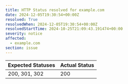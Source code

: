```yaml
---
title: HTTP Status resolved for example.com
date: 2024-12-05T19:30:54+00:00Z
resolved: True
resolvedWhen: 2024-12-05T19:30:54+00:00Z
resolvedStartTime: 2024-10-25T21:09:43.191474+00:00
severity: notice
affected:
  - example.com
section: issue
---
```


| Expected Statuses | Actual Status  |
|-------------------|----------------|
| 200, 301, 302 | 200 |
